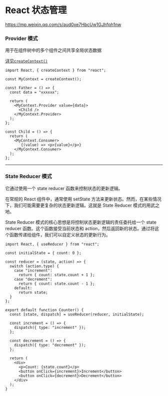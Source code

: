 # React 状态管理

https://mp.weixin.qq.com/s/aud0xe7HbcUw1GJhfph1nw

### Provider 模式

用于在组件树中的多个组件之间共享全局状态数据

[详见`createContext()`](../built-in-apis/methods.md#createcontext)

```tsx{0}
import React, { createContext } from "react";

const MyContext = createContext();

const Father = () => {
  const data = "xxxxxx";

  return (
    <MyContext.Provider value={data}>
      <Child />
    </MyContext.Provider>
  );
};

const Child = () => {
  return (
    <MyContext.Consumer>
       {(value) => <p>{value}</p>}
    </MyContext.Consumer>
  );
};
```

---

### State Reducer 模式

它通过使用一个 state reducer 函数来控制状态的更新逻辑。

在常规的 React 组件中，通常使用 setState 方法来更新状态。然而，在某些情况下，我们可能需要更复杂的状态更新逻辑。这就是 State Reducer 模式的用武之地。

State Reducer 模式的核心思想是将控制状态更新逻辑的责任委托给一个 state reducer 函数。这个函数接受当前状态和 action，然后返回新的状态。通过将这个函数传递给组件，我们可以自定义状态的更新行为。

```tsx
import React, { useReducer } from "react";

const initialState = { count: 0 };

const reducer = (state, action) => {
  switch (action.type) {
    case "increment":
      return { count: state.count + 1 };
    case "decrement":
      return { count: state.count - 1 };
    default:
      return state;
  }
};

export default function Counter() {
  const [state, dispatch] = useReducer(reducer, initialState);

  const increment = () => {
    dispatch({ type: "increment" });
  };

  const decrement = () => {
    dispatch({ type: "decrement" });
  };

  return (
    <div>
      <p>Count: {state.count}</p>
      <button onClick={increment}>Increment</button>
      <button onClick={decrement}>Decrement</button>
    </div>
  );
}
```
